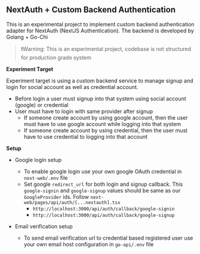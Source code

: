 ## NextAuth + Custom Backend Authentication

This is an experimental project to implement custom backend authentication adapter for NextAuth (NextJS Authentication). The backend is developed by Golang + Go-Chi



> :exclamation:Warning: This is an experimental project, codebase is not structured for production grade system



**Experiment Target**

Experiment target is using a custom backend service to manage signup and login for social account as well as credential account.

* Before login a user must signup into that system using social account (google) or credential
* User must have to login with same provider after signup
  * If someone create account by using google account, then the user must have to use google account while logging into that system
  * If someone create account by using credential, then the user must have to use credential to logging into that account



**Setup**

* Google login setup
  * To enable google login use your own google OAuth credential in `next-web/.env` file
  * Set google `redirect_url` for both login and signup callback. This `google-signin` and `google-signup` values should be same as our `GoogleProvider` ids. Follow `next-web/pages/api/auth/[...nextauth].tsx` 
    *   `http://localhost:3000/api/auth/callback/google-signin`
    * `http://localhost:3000/api/auth/callback/google-signup`

* Email verification setup
  * To send email verification url to credential based registered user use your own email host configuration in `go-api/.env` file
